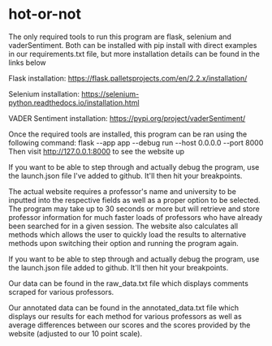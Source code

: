 # hot-or-not

The only required tools to run this program are flask, selenium and vaderSentiment.
Both can be installed with pip install with direct examples in our requirements.txt file, but more installation details can be found in the links below

Flask installation:
https://flask.palletsprojects.com/en/2.2.x/installation/

Selenium installation:
https://selenium-python.readthedocs.io/installation.html

VADER Sentiment installation:
https://pypi.org/project/vaderSentiment/

Once the required tools are installed, this program can be ran using the following command:
flask --app app --debug run --host 0.0.0.0 --port 8000
Then visit http://127.0.0.1:8000 to see the website up

If you want to be able to step through and actually debug the program, use the launch.json file I've added to github. It'll then hit your breakpoints.

The actual website requires a professor's name and university to be inputted into the respective fields as well as a proper option to be selected. The program may take up to 30 seconds or more but will retrieve and store professor information for much faster loads of professors who have already been searched for in a given session. The website also calculates all methods which allows the user to quickly load the results to alternative methods upon switching their option and running the program again.

If you want to be able to step through and actually debug the program, use the launch.json file added to github. It'll then hit your breakpoints.

Our data can be found in the raw_data.txt file which displays comments scraped for various professors.

Our annotated data can be found in the annotated_data.txt file which displays our results for each method for various professors as well as average differences between our scores and the scores provided by the website (adjusted to our 10 point scale).
